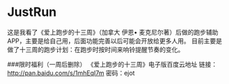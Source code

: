 # JustRun
这是我看了《爱上跑步的十三周》（加拿大 伊恩• 麦克尼尔著）后做的跑步辅助APP，主要是给自己用，后面功能完善以后可能会开放给更多人用。
目前主要是做了十三周的跑步计划：在跑步时按时间来响铃提醒节奏的变化。

###限时福利（一周后删除）
《爱上跑步的十三周》电子版百度云地址
链接：http://pan.baidu.com/s/1mhEqI7m 密码：ejot
